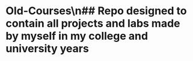# Old-Courses\n## Repo designed to contain all projects and labs made by myself in my college and university years
